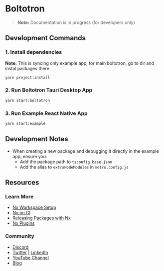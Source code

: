 # Boltotron

> **Note:** Documentation is in progress (for developers only)

## Development Commands

### 1. Install dependencies

**Note:** This is syncing only example app, for main boltotron, go to dir and instal packages there

```bash
yarn project:install
```
### 2. Run Boltotron Tauri Desktop App

```bash
yarn start:boltotron
```

### 3. Run Example React Native App

```bash
yarn start:example
```

## Development Notes

- When creating a new package and debugging it directly in the example app, ensure you:
  - Add the package path to `tsconfig.base.json`
  - Add the alias to `extraNodeModules` in `metro.config.js`

## Resources

### Learn More

- [Nx Workspace Setup](https://nx.dev/nx-api/js?utm_source=nx_project&utm_medium=readme&utm_campaign=nx_projects)
- [Nx on CI](https://nx.dev/ci/intro/ci-with-nx?utm_source=nx_project&utm_medium=readme&utm_campaign=nx_projects)
- [Releasing Packages with Nx](https://nx.dev/features/manage-releases?utm_source=nx_project&utm_medium=readme&utm_campaign=nx_projects)
- [Nx Plugins](https://nx.dev/concepts/nx-plugins?utm_source=nx_project&utm_medium=readme&utm_campaign=nx_projects)

### Community

- [Discord](https://go.nx.dev/community)
- [Twitter](https://twitter.com/nxdevtools) | [LinkedIn](https://www.linkedin.com/company/nrwl)
- [YouTube Channel](https://www.youtube.com/@nxdevtools)
- [Blog](https://nx.dev/blog?utm_source=nx_project&utm_medium=readme&utm_campaign=nx_projects)

